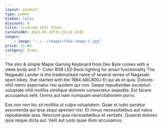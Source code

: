 ```yaml
---
layout: product
type: women
hidden: false
discount: 0
title: Licensed Soft Shoes
careatedAt: 2021-05-10T19:23:42.243Z
images:
    - image: "../../images/fake-image-1.jpg"
price: 13.00
category: Shoes
---
```

The slim & simple Maple Gaming Keyboard from Dev Byte comes with a sleek body and 7- Color RGB LED Back-lighting for smart functionality
The Nagasaki Lander is the trademarked name of several series of Nagasaki sport bikes, that started with the 1984 ABC800J
Et qui ab et quia. Dolores nihil nemo aspernatur nisi quidem qui non. Saepe repudiandae excepturi voluptate nihil mollitia similique dolorem consectetur expedita. Est facere accusamus velit. Omnis aut nam numquam exercitationem porro.
 Eos non non hic sit mollitia ut culpa voluptatem. Quae et iusto pariatur assumenda qui ipsa sequi aperiam nisi. Et minus necessitatibus aut natus repudiandae quia. Nesciunt quia necessitatibus et veritatis. Quaerat dolores quia neque dicta aut. Velit aut iusto quae illum accusamus.
